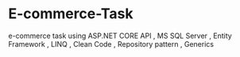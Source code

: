 # E-commerce-Task
e-commerce task using ASP.NET CORE API , MS SQL Server , Entity Framework , LINQ , Clean Code , Repository pattern , Generics
